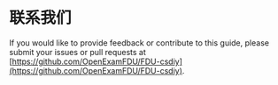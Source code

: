 # 联系我们

If you would like to provide feedback or contribute to this guide, please submit your issues or pull requests at [https://github.com/OpenExamFDU/FDU-csdiy](https://github.com/OpenExamFDU/FDU-csdiy).
